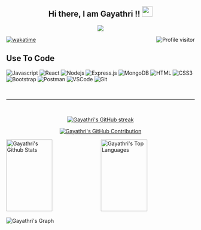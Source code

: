 
<h2 align="center">
  Hi there, I am Gayathri !!
  <img src="https://media.giphy.com/media/hvRJCLFzcasrR4ia7z/giphy.gif" width="28">
</h2>
<p align="center">
  <a href="https://github.com/gayathrisalian01"><img src="https://readme-typing-svg.herokuapp.com/?lines=Student%20of%20Bits%20and%20Bytes;Software%20Developer%20Intern;Tech%20Enthusiast&center=true&width=380&height=45"></a>
</p>
<a href="https://komarev.com/ghpvc/?username=gayathrisalian01">
  <img align="right" src="https://komarev.com/ghpvc/?username=gayathrisalian01&label=Visitors&color=0e75b6&style=flat" alt="Profile visitor" />
</a>

[![wakatime](https://wakatime.com/badge/user/eebb3dd8-d9b2-40de-9b88-6fd6cac99dbc.svg)](https://wakatime.com/@eebb3dd8-d9b2-40de-9b88-6fd6cac99dbc)

<!-- Intro  -->




## Use To Code

![Javascript](https://img.shields.io/badge/Javascript-F0DB4F?style=for-the-badge&labelColor=black&logo=javascript&logoColor=F0DB4F)
![React](https://img.shields.io/badge/-React-61DBFB?style=for-the-badge&labelColor=black&logo=react&logoColor=61DBFB)
![Nodejs](https://img.shields.io/badge/Nodejs-3C873A?style=for-the-badge&labelColor=black&logo=node.js&logoColor=3C873A)
![Express.js](https://img.shields.io/badge/Express.js-000000?style=for-the-badge&logo=express&logoColor=white)
![MongoDB](https://img.shields.io/badge/MongoDB-4EA94B?style=for-the-badge&logo=mongodb&logoColor=white)
![HTML](https://img.shields.io/badge/HTML5-E34F26?style=for-the-badge&logo=html5&logoColor=white)
![CSS3](https://img.shields.io/badge/CSS3-1572B6?style=for-the-badge&logo=css3&logoColor=white)
![Bootstrap](https://img.shields.io/badge/Bootstrap-563D7C?style=for-the-badge&logo=bootstrap&logoColor=white)
![Postman](https://img.shields.io/badge/Postman-FF6C37?style=for-the-badge&logo=postman&logoColor=white)
![VSCode](https://img.shields.io/badge/Visual_Studio-0078d7?style=for-the-badge&logo=visual%20studio&logoColor=white)
![Git](https://img.shields.io/badge/Git-F05032?style=for-the-badge&logo=git&logoColor=white)

<br/>
<hr/>
<br/>

<p align="center">
  <a href="https://github.com/gayathrisalian01">
    <img src="https://github-readme-streak-stats.herokuapp.com/?user=gayathrisalian01&theme=radical&border=7F3FBF&background=0D1117" alt="Gayathri's GitHub streak"/>
  </a>
</p>

<p align="center">
  <a href="https://github.com/gayathrisalian01">
    <img src="https://github-profile-summary-cards.vercel.app/api/cards/profile-details?username=gayathrisalian01&theme=radical" alt="Gayathri's GitHub Contribution"/>
  </a>
</p>

<a> 
    <a href="https://github.com/gayathrisalian01"><img alt="Gayathri's Github Stats" src="https://denvercoder1-github-readme-stats.vercel.app/api?username=gayathrisalian01&show_icons=true&count_private=true&theme=react&border_color=7F3FBF&bg_color=0D1117&title_color=F85D7F&icon_color=F8D866" height="192px" width="49.5%"/></a>
  <a href="https://github.com/gayathrisalian01"><img alt="Gayathri's Top Languages" src="https://denvercoder1-github-readme-stats.vercel.app/api/top-langs/?username=gayathrisalian01&langs_count=8&layout=compact&theme=react&border_color=7F3FBF&bg_color=0D1117&title_color=F85D7F&icon_color=F8D866" height="192px" width="49.5%"/></a>
  <br/>
</a>


![Gayathri's Graph](https://github-readme-activity-graph.vercel.app/graph?username=gayathrisalian01&custom_title=Gayathri's%20GitHub%20Activity%20Graph&bg_color=0D1117&color=7F3FBF&line=7F3FBF&point=7F3FBF&area_color=FFFFFF&title_color=FFFFFF&area=true)
<!--
**gayathrisalian01/gayathrisalian01** is a ✨ _special_ ✨ repository because its `README.md` (this file) appears on your GitHub profile.

Here are some ideas to get you started:

- 🔭 I’m currently working on ...
- 🌱 I’m currently learning ...
- 👯 I’m looking to collaborate on ...
- 🤔 I’m looking for help with ...
- 💬 Ask me about ...
- 📫 How to reach me: ...
- 😄 Pronouns: ...
- ⚡ Fun fact: ...
-->
